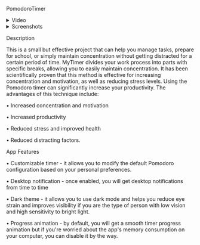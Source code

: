 PomodoroTimer
<details><summary>Video</summary>

https://user-images.githubusercontent.com/129688148/231849897-48b1b89c-7109-4813-8156-6bf7b13a8c0a.mov

https://user-images.githubusercontent.com/129688148/230412485-3dd913af-a80e-41f0-852a-04c4b7dec59f.mov

https://user-images.githubusercontent.com/129688148/230414109-14f13c05-13ad-438c-83ad-18202cac4d25.mov
</details>

<details><summary>Screenshots</summary>
  
![Снимок экрана 2023-04-06 в 17 24 04](https://user-images.githubusercontent.com/129688148/230408012-b005c590-e619-4eac-b4a8-e555b58387bc.png)
  
![Снимок экрана 2023-04-06 в 17 24 24](https://user-images.githubusercontent.com/129688148/230408135-bdbad9de-c30e-4b50-a9c7-8048b9ce510e.png)
  
![Снимок экрана 2023-04-06 в 17 24 49](https://user-images.githubusercontent.com/129688148/230408512-75aa4cc8-16ae-4ffd-b416-f4ccd1c77f88.png)
  
![Снимок экрана 2023-04-06 в 17 25 08](https://user-images.githubusercontent.com/129688148/230408568-056294fb-d27d-4044-94c2-0b2d294105b1.png)
  
</details>

Description

This is a small but effective project that can help you manage tasks, prepare for school, or simply maintain concentration without getting distracted for a certain period of time. MyTimer divides your work process into parts with specific breaks, allowing you to easily maintain concentration. It has been scientifically proven that this method is effective for increasing concentration and motivation, as well as reducing stress levels. Using the Pomodoro timer can significantly increase your productivity. The advantages of this technique include:

• Increased concentration and motivation

• Increased productivity

• Reduced stress and improved health

• Reduced distracting factors.

App Features

• Customizable timer - it allows you to modify the default Pomodoro configuration based on your personal preferences.

• Desktop notification - once enabled, you will get desktop notifications from time to time

• Dark theme - it allows you to use dark mode and helps you reduce eye strain and improves visibility if you are the type of person with low vision and high sensitivity to bright light.

• Progress animation - by default, you will get a smooth timer progress animation but if you're worried about the app's memory consumption on your computer, you can disable it by the way.





